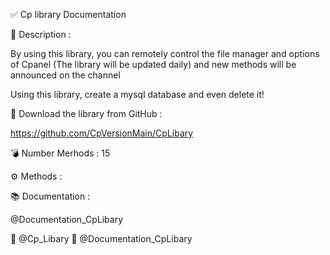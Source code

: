 ✅ Cp library Documentation

📝 Description : 

By using this library, you can remotely control the file manager and options of Cpanel
(The library will be updated daily) and new methods will be announced on the channel

Using this library, create a mysql database and even delete it!

📂 Download the library from GitHub :

https://github.com/CpVersionMain/CpLibary

💣 Number Merhods : 15

⚙ Methods :

📚 Documentation :

@Documentation_CpLibary

📣 @Cp_Libary
📣 @Documentation_CpLibary
